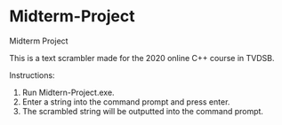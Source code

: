 # Midterm-Project
Midterm Project

This is a text scrambler made for the 2020 online C++ course in TVDSB.

Instructions:
1.  Run Midtern-Project.exe.
2.  Enter a string into the command prompt and press enter.
3.  The scrambled string will be outputted into the command prompt.
